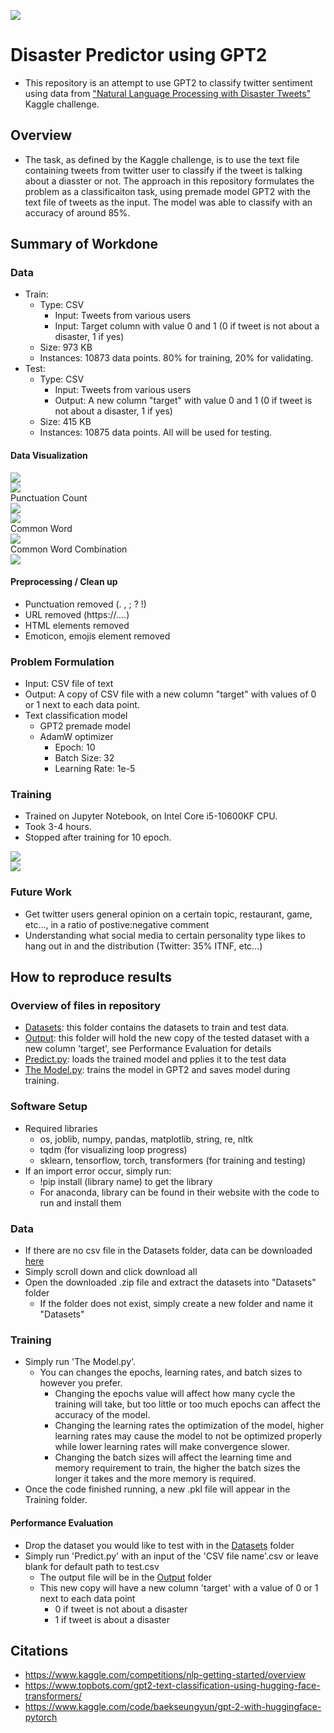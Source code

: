 ![](UTA-DataScience-Logo.png)

# Disaster Predictor using GPT2

* This repository is an attempt to use GPT2 to classify twitter sentiment using data from ["Natural Language Processing with Disaster Tweets"](https://www.kaggle.com/competitions/nlp-getting-started) Kaggle challenge.

## Overview

* The task, as defined by the Kaggle challenge, is to use the text file containing tweets from twitter user to classify if the tweet is talking about a diasster or not. The approach in this repository formulates the problem as a classificaiton task, using premade model GPT2 with the text file of tweets as the input. The model was able to classify with an accuracy of around 85%.

## Summary of Workdone

### Data

* Train:
  * Type: CSV
    * Input: Tweets from various users
	* Input: Target column with value 0 and 1 (0 if tweet is not about a disaster, 1 if yes)
  * Size: 973 KB
  * Instances: 10873 data points. 80% for training, 20% for validating.
* Test:
  * Type: CSV
    * Input: Tweets from various users
	* Output: A new column "target" with value 0 and 1 (0 if tweet is not about a disaster, 1 if yes)
  * Size: 415 KB
  * Instances: 10875 data points. All will be used for testing.

#### Data Visualization

![](./Assets/WordAmount.png)  
![](./Assets/AvgWordLen.png)  
Punctuation Count  
![](./Assets/NotD_PuncCount.png)  
![](./Assets/D_PuncCount.png)  
Common Word  
![](./Assets/NotD_CommonWord.png)  
Common Word Combination  
![](./Assets/CommonBigram.png)  

#### Preprocessing / Clean up

* Punctuation removed (. , ; ? !)
* URL removed (https://....)
* HTML elements removed
* Emoticon, emojis element removed

### Problem Formulation

* Input: CSV file of text
* Output: A copy of CSV file with a new column "target" with values of 0 or 1 next to each data point.
* Text classification model
  * GPT2 premade model
  * AdamW optimizer
    * Epoch: 10
    * Batch Size: 32
	* Learning Rate: 1e-5
### Training

* Trained on Jupyter Notebook, on Intel Core i5-10600KF CPU.
* Took 3-4 hours.
* Stopped after training for 10 epoch.

![](./Assets/ROC_Loss.png)  
![](./Assets/ROC_Acc.png)  

### Future Work

* Get twitter users general opinion on a certain topic, restaurant, game, etc..., in a ratio of postive:negative comment
* Understanding what social media to certain personality type likes to hang out in and the distribution (Twitter: 35% ITNF, etc...)

## How to reproduce results

### Overview of files in repository

* [Datasets](https://github.com/DK-source/GPT2-DisasterPredictor/blob/main/Datasets): this folder contains the datasets to train and test data.
* [Output](https://github.com/DK-source/GPT2-DisasterPredictor/blob/main/Output): this folder will hold the new copy of the tested dataset with a new column 'target', see Performance Evaluation for details
* [Predict.py](https://github.com/DK-source/GPT2-DisasterPredictor/blob/main/Predict.py): loads the trained model and pplies it to the test data
* [The Model.py](https://github.com/DK-source/GPT2-DisasterPredictor/blob/main/The%20Model.py): trains the model in GPT2 and saves model during training.

### Software Setup
* Required libraries
  * os, joblib, numpy, pandas, matplotlib, string, re, nltk
  * tqdm (for visualizing loop progress)
  * sklearn, tensorflow, torch, transformers (for training and testing)
* If an import error occur, simply run:
  * !pip install (library name) to get the library
  * For anaconda, library can be found in their website with the code to run and install them
  
### Data

* If there are no csv file in the Datasets folder, data can be downloaded [here](https://www.kaggle.com/competitions/nlp-getting-started/data?select=train.csv)
* Simply scroll down and click download all
* Open the downloaded .zip file and extract the datasets into "Datasets" folder
  * If the folder does not exist, simply create a new folder and name it "Datasets"

### Training

* Simply run 'The Model.py'.
  * You can changes the epochs, learning rates, and batch sizes to however you prefer.
    * Changing the epochs value will affect how many cycle the training will take, but too little or too much epochs can affect the accuracy of the model.
	* Changing the learning rates the optimization of the model, higher learning rates may cause the model to not be optimized properly while lower learning rates will make convergence slower.
	* Changing the batch sizes will affect the learning time and memory requirement to train, the higher the batch sizes the longer it takes and the more memory is required.
* Once the code finished running, a new .pkl file will appear in the Training folder.

#### Performance Evaluation

* Drop the dataset you would like to test with in the [Datasets](https://github.com/DK-source/GPT2-DisasterPredictor/tree/main/Datasets) folder
* Simply run 'Predict.py' with an input of the 'CSV file name'.csv or leave blank for default path to test.csv
  * The output file will be in the [Output](https://github.com/DK-source/GPT2-DisasterPredictor/tree/main/Output) folder
  * This new copy will have a new column 'target' with a value of 0 or 1 next to each data point
    * 0 if tweet is not about a disaster
    * 1 if tweet is about a disaster

## Citations

* https://www.kaggle.com/competitions/nlp-getting-started/overview
* https://www.topbots.com/gpt2-text-classification-using-hugging-face-transformers/
* https://www.kaggle.com/code/baekseungyun/gpt-2-with-huggingface-pytorch
